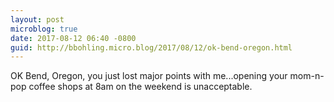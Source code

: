 ```yaml
---
layout: post
microblog: true
date: 2017-08-12 06:40 -0800
guid: http://bbohling.micro.blog/2017/08/12/ok-bend-oregon.html
---
```

OK Bend, Oregon, you just lost major points with me...opening your mom-n-pop coffee shops at 8am on the weekend is unacceptable.
